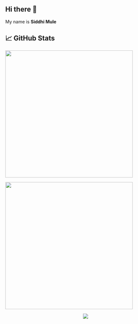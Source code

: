 
 ## Hi there 👋 

My name is <b>Siddhi Mule</b>


## &#x1f4c8; GitHub Stats

  <a href="#"><img align='center' src="https://github-readme-stats.vercel.app/api?username=mulesiddhi&show_icons=true&theme=dark" width="400"></a>

<a href="https://github.com/mulesiddhi/mulesiddhi">
<img align='center' src='https://github-readme-stats.vercel.app/api/top-langs/?username=mulesiddhi&theme=dark&layout=compact&show_icons=true' width='400'/>
 </a>
<p align='center'>
  <a href="#"><img src="https://badges.pufler.dev/visits/mulesiddhi/mulesiddhi"></a>
</p>

<!--
**mulesiddhi/mulesiddhi** is a ✨ _special_ ✨ repository because its `README.md` (this file) appears on your GitHub profile.

Here are some ideas to get you started:

- 🔭 I’m currently working on ...
- 🌱 I’m currently learning ...
- 👯 I’m looking to collaborate on ...
- 🤔 I’m looking for help with ...
- 💬 Ask me about ...
- 📫 How to reach me: ...
- 😄 Pronouns: ...
- ⚡ Fun fact: ...
-->
